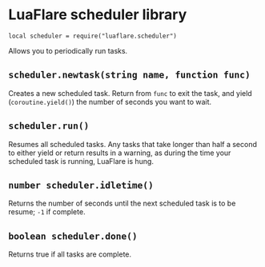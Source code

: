 # LuaFlare scheduler library

`local scheduler = require("luaflare.scheduler")`

Allows you to periodically run tasks.

## `scheduler.newtask(string name, function func)`

Creates a new scheduled task.  Return from `func` to exit the task, and yield (`coroutine.yield()`) the number of seconds you want to wait.

## `scheduler.run()`

Resumes all scheduled tasks.  Any tasks that take longer than half a second to either yield or return results in a warning, as during the time your scheduled task is running, LuaFlare is hung.

## `number scheduler.idletime()`

Returns the number of seconds until the next scheduled task is to be resume; `-1` if complete.

## `boolean scheduler.done()`

Returns true if all tasks are complete.
